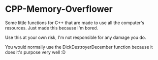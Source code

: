 # CPP-Memory-Overflower
Some little functions for C++ that are made to use all the computer's resources. Just made this because I'm bored.

Use this at your own risk, I'm not responsible for any damage you do.

You would normally use the DickDestroyerDecember function because it does it's purpose very well :D
